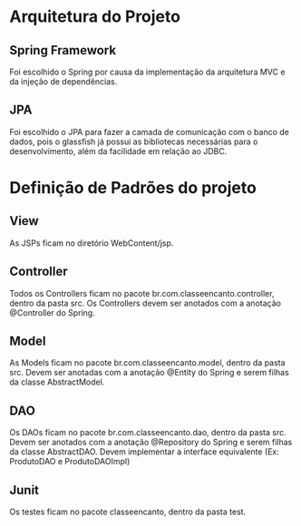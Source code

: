 # Arquitetura do Projeto

## Spring Framework
Foi escolhido o Spring por causa da implementação da arquitetura MVC e da injeção de dependências.

## JPA
Foi escolhido o JPA para fazer a camada de comunicação com o banco de dados, pois o glassfish já possui as bibliotecas necessárias para o desenvolvimento, além da facilidade em relação ao JDBC.

# Definição de Padrões do projeto

## View
As JSPs ficam no diretório WebContent/jsp.

## Controller
Todos os Controllers ficam no pacote br.com.classeencanto.controller, dentro da pasta src.
Os Controllers devem ser anotados com a anotação @Controller do Spring.

## Model
As Models ficam no pacote br.com.classeencanto.model, dentro da pasta src.
Devem ser anotadas com a anotação @Entity do Spring e serem filhas da classe AbstractModel.

## DAO
Os DAOs ficam no pacote br.com.classeencanto.dao, dentro da pasta src.
Devem ser anotados com a anotação @Repository do Spring e serem filhas da classe AbstractDAO. Devem implementar a interface equivalente (Ex: ProdutoDAO e ProdutoDAOImpl)

## Junit
Os testes ficam no pacote classeencanto, dentro da pasta test.

